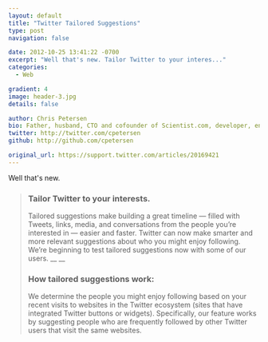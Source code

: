 ```yaml
---
layout: default
title: "Twitter Tailored Suggestions"
type: post
navigation: false

date: 2012-10-25 13:41:22 -0700
excerpt: "Well that's new. Tailor Twitter to your interes..."
categories:
  - Web

gradient: 4
image: header-3.jpg
details: false

author: Chris Petersen
bio: Father, husband, CTO and cofounder of Scientist.com, developer, entrepreneur and technologist.
twitter: http://twitter.com/cpetersen
github: http://github.com/cpetersen

original_url: https://support.twitter.com/articles/20169421
---
```



Well that's new.

 > 
 > 
 > ### Tailor Twitter to your interests.
 > 
 > Tailored suggestions make building a great timeline — filled with Tweets, links, media, and conversations from the people you’re interested in — easier and faster. Twitter can now make smarter and more relevant suggestions about who you might enjoy following. We’re beginning to test tailored suggestions now with some of our users. __ __ 
 > 
 > ### How tailored suggestions work:
 > 
 > We determine the people you might enjoy following based on your recent visits to websites in the Twitter ecosystem (sites that have integrated Twitter buttons or widgets). Specifically, our feature works by suggesting people who are frequently followed by other Twitter users that visit the same websites.
 > 
 > 
